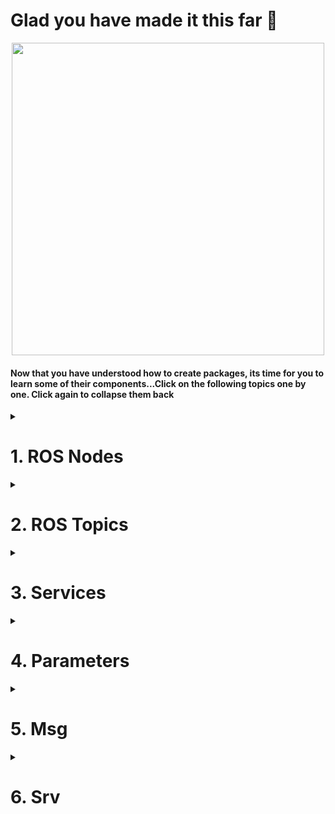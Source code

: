 <!--http://wiki.ros.org/ROS/Tutorials/UnderstandingNodes<br>
http://wiki.ros.org/ROS/Tutorials/UnderstandingTopics<br>
http://wiki.ros.org/ROS/Tutorials/UnderstandingServicesParams<br>
http://wiki.ros.org/ROS/Tutorials/CreatingMsgAndSrv<br>
-->
# Glad you have made it this far :tada:

<p align="center">
  <img width=500 src="https://media4.giphy.com/media/hWkg5NRbpwW9yIDV3r/100.webp?cid=ecf05e47su1z5s8b2z4ef0zr0e0mlnlkn103ea5es3jdai7k&rid=100.webp&ct=g">
  </p>
  
#### Now that you have understood how to create packages, its time for you to learn some of their components...Click on the following topics one by one. Click again to collapse them back
<details>
  <summary><h1>1. ROS Nodes</h1></summary>
  
A node is nothing but an executable file inside a ROS package. It makes use of topics and services to communicate with the other nodes which are inside the same or different package. You can just see **a node as a sub-part of your robotics application**. Your application will contain many nodes, which will be put into packages. Nodes will then communicate with each other.

Let’s get into more details with an example taken from a real life application!
## A mobile robot controlled by a camera
#### Let’s start with a standard robotics application which involves a mobile robot and a camera. The robot has 3 ROS packages (from low to high level):
- [**Camera package: processes images and give useful info and commands to the robot**](https://github.com/AMC-IITBHU/ROS-Summer-Camp-22/edit/main/Week%201/Subpart%202/README.md#nodes-for-the-camera-package)
- [**Motion planning package: monitors and controls the robot trajectory**](https://github.com/AMC-IITBHU/ROS-Summer-Camp-22/edit/main/Week%201/Subpart%202/README.md#nodes-for-the-motion-planning-package)
- [**Hardware control package: directly controls the hardware (wheels and other actuators)**](https://github.com/AMC-IITBHU/ROS-Summer-Camp-22/edit/main/Week%201/Subpart%202/README.md#nodes-for-the-hardware-control-package)
<br>
<p align="center">
  <img src="https://user-images.githubusercontent.com/77807055/168066267-42738370-7e45-4af4-8a57-3d8c89db3613.jpg">
  </p>
<br>
Those packages are the 3 main parts of your application. As you can see they’re all empty. Let’s now fill in those packages with useful nodes which will be responsible for the execution of the program.

### Nodes for the camera package
The camera package will handle a camera as an independent unit. So, what should we put inside?

 First, we need a driver for the camera, to be able to program it, and get frames from it. Then we also need a program that will take those frames and do some image processing work.
<br>
<p align="center">
  <img src="https://user-images.githubusercontent.com/77807055/168075161-248b8e63-5f16-4eb2-aa0e-682968d3741f.jpg">
</p>
<br>
  
All those programs in blue are nodes. Each node is launched separately. First you will launch the driver, and then the image processing node. **The nodes will then communicate using ROS communication functionalities**, for example topics, services and actions.
<br><br>
All right, we have our camera package filled with all the nodes we need.

### Nodes for the motion planning package
In this package you can expect to have a motion planning node, which will compute motion planning for any given robot. We can also add a path correction node, which role is to modify the motion planning due to external factors.
<br>
<p align="center">
  <img src="https://user-images.githubusercontent.com/77807055/168075873-68bd5600-1f63-4784-b218-c993fb4de865.jpg">
  </p>
<br>
Great! We have 2 packages filled with nodes.

What we can do now, is to make **2 nodes inside different packages communicate together**.

Let’s link the image processing node to the path correction node. The image processing node will analyze frames coming from the camera and will send an analysis of the environment to the path correction node. This ROS node will then be able to notify the motion planning node.

### Nodes for the hardware control package
And we finish with our third package, which is the hardware control. This package, as an independent unit, will control the hardware of the robot. That can be wheels, a robotic arm joints, or anything else.

In this package we’ll find some drivers to control the motors. The drivers are controlled from the main control loop node. And let’s say that the position data coming from the motor encoders is sent back to the control loop for more precise control. This data is also published by a state publisher node.
<br>
<p align="center">
  <img src="https://user-images.githubusercontent.com/77807055/168076263-d2b984f9-b26b-4001-a7b0-b58432432d4a.jpg">
  </p>
<br>
The motion planning node from the motion planning package will send computed trajectories to the main control loop node, inside the hardware control package.

The hardware state of the robot is published, and both the motion planning and path correction nodes are receiving it. Thus, the motion planning can be dynamically changed thanks to the hardware or camera data.

Note that this architecture is really similar to what you can actually see in real life robots.

### But, what's the point of writing multiple nodes when you can jot down all of the code in a single file? Well, there are some reasons...
* Splitting the code into multiple nodes helps faster debugging and helps in organising them better.
* ROS nodes are not internally linked. They communicate only through topics and services. So, if one node crashes, others are safe.
* There are some client libraries available in ROS such as roscpp and rospy that allow nodes written in different languages (C++/ Python) to communicate. So, your are no more bounded to write all your code in a single programming language.

#### Now that you have a conceptual understanding of nodes, you can visit the following link to learn how to get info about a node and how to run one:
* [Understanding ROS Nodes](http://wiki.ros.org/ROS/Tutorials/UnderstandingNodes)<br>
#### In the subpart 3, you will learn how to write a node.
</details>

<details>
  <summary><h1>2. ROS Topics</h1></summary>
  
A topic is a named bus over which nodes exchange messages.
  
## Our first publisher
  Let us use a real world analogy to understand ROS topics. I will use an analogy with a radio transmitter and receiver. As this is a simplified analogy, not everything I will say about radio will be correct, but the point here is to make you understand ROS topics.
  
  Let’s suppose we have one radio transmitter. This radio transmitter will send some data on a given frequency. To make things easier for people to remember, the frequency will be represented by a number attached to the name of the radio. In this example, we have the 98.7 frequency. You can think of 98.7 also as a name, so you know that if you want to receive music from the radio station, you need to connect your device to “98.7”.

  You can see the green box here, 98.7, as a ROS topic, and the radio transmitter is a publisher of this topic. So for this case, a data stream is sent over the 98.7 topic.
<br>
  <p align="center">
    <img src="https://user-images.githubusercontent.com/77807055/168092995-7addc220-8c2d-4f50-969b-2b0e403169a0.jpg">
  </p>
  <br>
  
## Time to add some subscribers
Now, maybe you want to listen to the radio station from your phone. You will ask your phone to listen to 98.7. In this case, the phone is a subscriber of the topic. 
  To play the music on your phone, from the radio transmitter, you also need to send and receive the same kind of message. Here, if the radio transmitter is sending AM signal over the topic, and if, on your phone, you are trying to decode FM signal, then it will not work! The phone will have the right frequency but won’t manage to decode the signal. That’s why both the publisher and subscriber must send messages with the same data structure.

So we have our radio transmitter which is a publisher on the 98.7 topic, using an AM signal. The phone will subscribe to the 98.7 topic, and will also decode an AM signal. The communication is now complete!
  <br>
  <p align="center">
    <img src="https://user-images.githubusercontent.com/77807055/168093045-2d9daad5-1844-4a1c-a8e5-bbe18faf9b05.jpg">
  </p>
  <br>
  
## Multiple subscribers for one topic
Having one subscriber is nice, but what if you also want to listen to the radio station from another device, or from your car ? With radio as you know it, you just need to connect all your device and car to the 98.7 radio. Also, both your device and car need to be able to decode AM signal.
  <br>
  <p align="center">
    <img src="https://user-images.githubusercontent.com/77807055/168093110-3734e565-fcac-438a-9ffe-0cddc1be553c.jpg">
  </p>
  <br>
With ROS, you can have multiple subscribers for the same topic. You can see here an example with a topic and 3 subscribers. And as you can guess, a subscriber is not aware of the other subscribers, and is not aware of who is publishing the data. It only knows it is receiving data from the 98.7 topic. Thus, we can say that subscribers are anonymous.
  
## Multiple publishers for one topic
You can have many subscribers for one topic, but on the other side you can also have many publishers for the same topic. Imagine another radio transmitter which is also publishing an AM signal to 98.7. It can be the same radio station, it can also be another radio station. Sometimes, when you are driving, you arrive in a zone where 2 radio stations are publishing on the same frequency. In this case, you have 2 publishers on the 98.7 topic. All the subscribers will receive the messages from both publishers.
<br>
  <p align="center">
    <img src="https://user-images.githubusercontent.com/77807055/168093198-852db4ad-6ee4-4fb8-a01d-44fb5abff555.jpg">
  </p>
  <br>
On this picture, all blue boxes are ROS nodes. You have the radio transmitter node number 1, the radio transmitter node number 2, and then you have a node for the smartphone, the radio player, and the car. Some nodes contain a publisher to the 98.7 topic, some nodes contain a subscriber for this topic. As you notice, all publishers and subscribers are sending and receiving the same kind of data.
  
  We’ve just seen before that subscribers are anonymous. Well, that also works for ROS publishers. A publisher is not aware of the other publishers on the topic, and is not aware of who is receiving the data. It only publishes data to the topic, and that’s it. Publishers on a ROS topic are anonymous.

So, each node which is publishing or subscribing to the topic is totally independent. Any combination is possible. For example, you could have 3 subscribers on the topic and no publisher. In this case, well, it’s still working, but the subscribers will just receive no data. If you have 2 publishers on the topic, and no subscriber, the data is just sent and no one receives it. Another combination: you have only one radio transmitter which is publishing on the 98.7 topic, and only the car is subscribing to the topic. I’ll stop there, I guess you see the point.

## Multiple publishers/subscribers inside one node
For now you saw that you can publish data on a topic, and subscribe to it to receive data. A ROS node is not limited to that. In fact, a node can publish and subscribe on many different topics.
  <br>
  <p align="center">
    <img src="https://user-images.githubusercontent.com/77807055/168093295-82bc6726-94c9-414e-8009-afb399b4863d.jpg">
  </p>
  <br>
Let’s say that the radio transmitter node number 2 is publishing AM signal on the 98.7 topic, and FM signal on the 101.3 topic. The driver of the car just chose to listen to the radio 2, so the car is now subscribing to the 101.3 topic, and decoding FM signal (of course, the car needs to be able to decode both kind of signals and be aware of the signal associated with the radio name).

A node can contain multiple publishers, but also subscribers.

Now, imagine that the car, while listening to the radio, is publishing its coordinates to a car_location topic.
  <br>
  <p align="center">
    <img src="https://user-images.githubusercontent.com/77807055/168093352-abc57d22-7716-4afd-a707-492ebd4867a6.jpg">
  </p>
  <br>
The car node has now one subscriber on the 98.7 topic, and one publisher on the car_location topic. The computer node is subscribing to the car location topic, and for the communication to be successful, both nodes are sending and receiving the same kind of message.

Well, that’s it for the analogy! You should now have a better comprehension of what is a ROS topic and when it is useful.
  
## Get back to reality

Note that for the real world analogy I used numbers with dots as topic name. This is not valid, a topic name must start with a letter, followed by letters, numbers, underscores, tildes, and slashes. For example, you could a topic named “/radio_98_7”.

Technically speaking, the messages are sent over TCP/IP. The ROS libraries that you will use on your code, will provide you with enough abstraction so you don’t have to deal with the TCP/IP layer.

## Sum it up!
Now that you have gotten the big picture with the real world analogy, here are some conclusion points so you can have a quick and actionable summary:

- When to use a topic, is often when you need to send a data stream. The data stream is unidirectional. Some nodes can publish on the topic, and some nodes can subscribe to the topic. There is no response from a subscriber to a publisher, the data is only going one way.
- Publishers and subscribers are anonymous. A publishers only knows it is publishing to a topic, and a subscriber only knows it is subscribing to a topic. Nothing else.
- A topic has a message type. All publishers and subscribers on this topic must use the message type associated with the topic.
- As you already know, you can write a node in multiple languages, using for example the roscpp library for C++, and rospy library for Python. Well, those libraries also include the Topic functionality. So, you can create a publisher or subscriber in any ROS supported language you want, directly inside ROS nodes.
- When a node wants to publish something, it will inform the ROS master. When another node wants to subscribe to a topic, it will ask the ROS master from where it can get the data. You can see the ROS master as a DNS server for nodes to find where to communicate.
- Finally, a node can contain many publishers and subscribers for many different topics.
</details>

<details>
  <summary><h1>3. Services</h1></summary>
  
</details>

<details>
  <summary><h1>4. Parameters</h1></summary>
  
</details>

<details>
  <summary><h1>5. Msg</h1></summary>
  
</details>

<details>
  <summary><h1>6. Srv</h1></summary>
  
</details>
